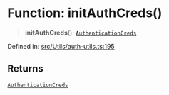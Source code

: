 # Function: initAuthCreds()

> **initAuthCreds**(): [`AuthenticationCreds`](../type-aliases/AuthenticationCreds.md)

Defined in: [src/Utils/auth-utils.ts:195](https://github.com/Fokusdotid/Baileys/blob/abcb8d9f2160683543784d4a7641ec0f8c55ed7e/src/Utils/auth-utils.ts#L195)

## Returns

[`AuthenticationCreds`](../type-aliases/AuthenticationCreds.md)
